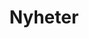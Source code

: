---
title: Nyheter
permalink: /nyheter/
layout: categories
author_profile: false
header:
  image: /assets/images/banner.jpg
---
